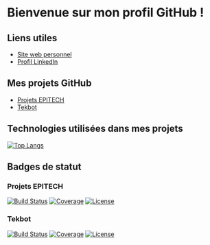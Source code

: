 # Bienvenue sur mon profil GitHub !

## Liens utiles

- [Site web personnel](https://alfredternynck.eu)
- [Profil LinkedIn](https://www.linkedin.com/in/alfred-ternynck-4122751a0/)

## Mes projets GitHub

- [Projets EPITECH](https://github.com/Alfred-TERNYNCK/Epitech)
- [Tekbot](https://github.com/Alfred-TERNYNCK/TekBot)

## Technologies utilisées dans mes projets

[![Top Langs](https://github-readme-stats.vercel.app/api/top-langs/?username=Alfred-TERNYNCK&layout=compact)](https://github.com/anuraghazra/github-readme-stats)


## Badges de statut

### Projets EPITECH
[![Build Status](https://img.shields.io/github/workflow/status/Alfred-TERNYNCK/Epitech/CI?label=Build&logo=github)](https://github.com/Alfred-TERNYNCK/Epitech/actions)
[![Coverage](https://img.shields.io/codecov/c/github/Alfred-TERNYNCK/Epitech?label=Coverage&logo=codecov)](https://codecov.io/gh/Alfred-TERNYNCK/Epitech)
[![License](https://img.shields.io/github/license/Alfred-TERNYNCK/Epitech)](https://github.com/Alfred-TERNYNCK/Epitech/blob/main/LICENSE)

### Tekbot
[![Build Status](https://img.shields.io/github/workflow/status/Alfred-TERNYNCK/TekBot/CI?label=Build&logo=github)](https://github.com/Alfred-TERNYNCK/TekBot/actions)
[![Coverage](https://img.shields.io/codecov/c/github/Alfred-TERNYNCK/TekBot?label=Coverage&logo=codecov)](https://codecov.io/gh/Alfred-TERNYNCK/TekBot)
[![License](https://img.shields.io/github/license/Alfred-TERNYNCK/TekBot)](https://github.com/Alfred-TERNYNCK/TekBot/blob/main/LICENSE)
